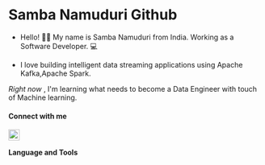 # Samba Namuduri Github

- Hello! 👋🏼 My name is Samba Namuduri from India. Working as a Software Developer. 💻

- I love building intelligent data streaming applications using Apache Kafka,Apache Spark.

<em>Right now</em> , I'm learning what needs to become a Data Engineer with touch of Machine learning. 


<h4>Connect with me</h4>

<a href="https://www.linkedin.com/in/samba-namuduri-94804a182/" rel="nofollow">
<img alt="SambaNamuduri" src="https://camo.githubusercontent.com/d659d2bac00c01b42bffbae84bdc121e828b8fecd5b4949ffa2575f5d9e4a371/68747470733a2f2f63646e2e6a7364656c6976722e6e65742f6e706d2f73696d706c652d69636f6e734076332f69636f6e732f6c696e6b6564696e2e737667" data-canonical-src="https://cdn.jsdelivr.net/npm/simple-icons@v3/icons/linkedin.svg" style="max-width:100%;" width="22px" align="left"></a>

<br>

<h4>Language and Tools</h4>

